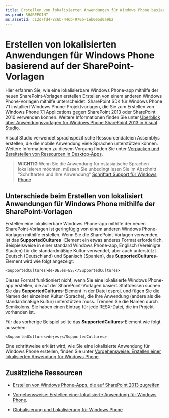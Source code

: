 ```yaml
---
title: Erstellen von lokalisierten Anwendungen für Windows Phone basierend auf der SharePoint-Vorlagen
ms.prod: SHAREPOINT
ms.assetid: c12d7fd4-8c6b-446b-970b-1eb0e5d0a9b2
---
```



# Erstellen von lokalisierten Anwendungen für Windows Phone basierend auf der SharePoint-Vorlagen
Hier erfahren Sie, wie eine lokalisierbare Windows Phone-app mithilfe der neuen SharePoint-Vorlagen erstellen Erstellen von einem anderen Windows Phone-Vorlagen mithilfe unterscheidet.
SharePoint SDK für Windows Phone 7.1 installiert Windows Phone-Projektvorlagen, die Sie zum Erstellen von Windows Phone 7.1 Applications gegen SharePoint 2013 oder SharePoint 2010 verwenden können. Weitere Informationen finden Sie unter  [Überblick über Anwendungsvorlagen für Windows Phone SharePoint 2013 in Visual Studio](overview-of-windows-phone-sharepoint-2013-application-templates-in-visual-studio.md).
  
    
    

Visual Studio verwendet sprachspezifische Ressourcendateien Assemblys erstellen, die die mobile Anwendung viele Sprachen unterstützen können. Weitere Informationen zu diesem Vorgang finden Sie unter  [Verpacken und Bereitstellen von Ressourcen in Desktop-Apps](http://msdn.microsoft.com/library/b224d7c0-35f8-4e82-a705-dd76795e8d16%28Office.15%29.aspx).
> **WICHTIG**
> Wenn Sie die Anwendung für ostasiatische Sprachen lokalisieren möchten, müssen Sie unbedingt lesen Sie im Abschnitt "Schriftarten und Ihre Anwendung"  [Schriftart Support für Windows Phone](http://msdn.microsoft.com/library/b0d855ad-3fd2-4872-9a88-7f5d0a270ff9%28Office.15%29.aspx)
  
    
    


## Unterschiede beim Erstellen von lokalisiert Anwendungen für Windows Phone mithilfe der SharePoint-Vorlagen

Erstellen eine lokalisierbare Windows Phone-app mithilfe der neuen SharePoint-Vorlagen ist geringfügig von einem anderen Windows Phone-Vorlagen mithilfe erstellen. Wenn Sie die SharePoint-Vorlagen verwenden, ist das **SupportedCultures** -Element ein etwas anderes Format erforderlich. Beispielsweise in einer standard Windows Phone-app, Englisch (Vereinigte Staaten) für die standardmäßige Kultur verwendet, aber auch unterstützt Deutsch (Deutschland) und Spanisch (Spanien), das **SupportedCultures**-Element wird wie folgt angezeigt:
  
    
    
 `<SupportedCultures>de-DE;es-ES;</SupportedCultures>`
  
    
    
Dieses Format funktioniert nicht, wenn Sie eine lokalisierte Windows Phone-app erstellen, die auf der SharePoint-Vorlagen basiert. Stattdessen suchen Sie das **SupportedCultures**-Element in der Datei csproj, und fügen Sie die Namen der einzelnen Kultur (Sprache), die Ihre Anwendung (andere als die standardmäßige Kultur) unterstützen muss. Trennen Sie die Namen durch Semikolons. Sie haben einen Eintrag für jede RESX-Datei, die im Projekt vorhanden ist.
  
    
    
Für das vorherige Beispiel sollte das **SupportedCultures**-Element wie folgt aussehen:
  
    
    
 `<SupportedCultures>de;es;</SupportedCultures>`
  
    
    
Eine schrittweise erklärt wird, wie Sie eine lokalisierte Anwendung für Windows Phone erstellen, finden Sie unter  [Vorgehensweise: Erstellen einer lokalisierten Anwendung für Windows Phone](http://msdn.microsoft.com/library/9306a6ed-6efb-4f32-b850-d2e508431eeb%28Office.15%29.aspx).
  
    
    

## Zusätzliche Ressourcen
<a name="bk_addresources"> </a>


-  [Erstellen von Windows Phone-Apps, die auf SharePoint 2013 zugreifen](build-windows-phone-apps-that-access-sharepoint-2013.md)
    
  
-  [Vorgehensweise: Erstellen einer lokalisierte Anwendung für Windows Phone](http://msdn.microsoft.com/library/9306a6ed-6efb-4f32-b850-d2e508431eeb%28Office.15%29.aspx).
    
  
-  [Globalisierung und Lokalisierung für Windows Phone](http://msdn.microsoft.com/library/e82118a4-6247-4d75-a16f-749677349be4%28Office.15%29.aspx)
    
  

  
    
    


